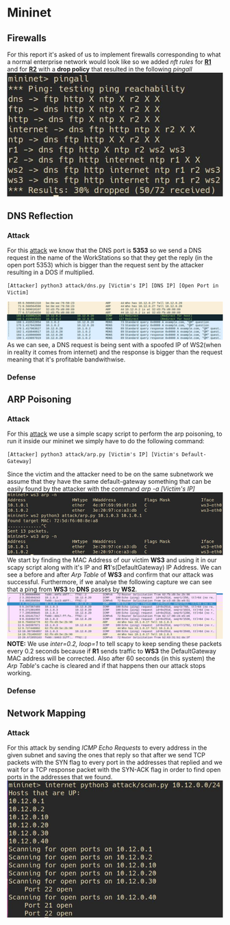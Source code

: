 # Mininet
## Firewalls
For this report it's asked of us to implement firewalls corresponding to what a normal enterprise network would look like so we added *nft rules* for [**R1**](https://github.com/l3un4m/comp-sec2/blob/main/firewall/r1.nft) and for [**R2**](https://github.com/l3un4m/comp-sec2/blob/main/firewall/r2.nft) with a **drop policy** that resulted in the following *pingall*
![a](/screenshots/pingall.png)

## DNS Reflection
### Attack
For this [attack](https://github.com/l3un4m/Mininet/blob/main/attack/dns.py) we know that the DNS port is **5353** so we send a DNS request in the name of the WorkStations so that they get the reply (in the open port 5353) which is bigger than the request sent by the attacker resulting in a DOS if multiplied.
```
[Attacker] python3 attack/dns.py [Victim's IP] [DNS IP] [Open Port in Victim]
```
![dns](/screenshots/dns1.jpg)
As we can see, a DNS request is being sent with a spoofed IP of WS2(when in reality it comes from internet) and the response is bigger than the request meaning that it's profitable bandwithwise.
### Defense

## ARP Poisoning
### Attack
For this [attack](https://github.com/l3un4m/Mininet/blob/main/attack/arp.py) we use a simple scapy script to perform the arp poisoning, to run it inside our mininet we simply have to do the following command:
```
[Attacker] python3 attack/arp.py [Victim's IP] [Victim's Default-Gateway]
```
Since the victim and the attacker need to be on the same subnetwork we assume that they have the same default-gateway something that can be easily found by the attacker with the command *arp -a [Victim's IP]*
![arp1](/screenshots/arp1.jpg)
We start by finding the MAC Address of our victim **WS3** and using it in our scapy script along with it's IP and **R1**'s(DefaultGateway) IP Address. We can see a before and after *Arp Table* of **WS3** and confirm that our attack was successful. Furthermore, if we analyse the following capture we can see that a ping from **WS3** to **DNS** passes by **WS2**.
![arp2](/screenshots/arp2.jpg)
**NOTE:** We use *inter=0.2, loop=1* to tell scapy to keep sending these packets every 0.2 seconds because if **R1** sends traffic to **WS3** the DefaultGateway MAC address will be corrected. Also after 60 seconds (in this system) the *Arp Table*'s cache is cleared and if that happens then our attack stops working.
### Defense

## Network Mapping
### Attack
For this attack by sending *ICMP Echo Requests* to every address in the given subnet and saving the ones that reply so that after we send TCP packets with the SYN flag to every port in the addresses that replied and we wait for a TCP response packet with the SYN-ACK flag in order to find open ports in the addresses that we found.
![scan](/screenshots/scan.jpg)
